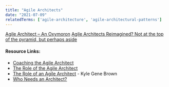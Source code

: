 ```yaml
---
title: "Agile Architects"
date: "2021-07-09"
relatedTerms: ['agile-architecture', 'agile-architectural-patterns']
---
```


[Agile Architect – An Oxymoron]((/blog/agile_architect-2))
[Agile Architects Reimagined? Not at the top of the pyramid, but perhaps aside](/blog/agile_architect)

#### Resource Links:

- [Coaching the Agile Architect](https://www.leadingagile.com/2014/04/coaching-agile-architect/)
- [The Role of the Agile Architect](https://www.agilearchitect.org/agile/role.htm)
- [The Role of an Agile Architect](https://kylegenebrown.medium.com/the-role-of-an-agile-architect-ead1e114c8f2) - Kyle Gene Brown
- [Who Needs an Architect?](https://martinfowler.com/ieeeSoftware/whoNeedsArchitect.pdf)

